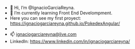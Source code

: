 - 👋 Hi, I’m @IgnacioGarciaReyna.
- 🌱 I’m currently learning Front End Develompment.
- Here you can see my first proyect: https://ignaciogarciareyna.github.io/PokedexAngular/
- 
- 📫 ignaciogarciareyna@live.com
- LinkedIn: https://www.linkedin.com/in/ignaciogarciareyna/

<!---
IgnacioGarciaReyna/IgnacioGarciaReyna is a ✨ special ✨ repository because its `README.md` (this file) appears on your GitHub profile.
You can click the Preview link to take a look at your changes.
--->

